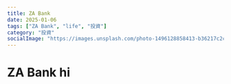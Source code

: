 ```yaml
---
title: ZA Bank
date: 2025-01-06
tags: ["ZA Bank", "life", "投資"]
category: "投資"
socialImage: "https://images.unsplash.com/photo-1496128858413-b36217c2ce36?ixlib=rb-4.0.3&ixid=MnwxMjA3fDB8MHxwaG90by1wYWdlfHx8fGVufDB8fHx8&auto=format&fit=crop&w=3603&q=80"
---
```


# ZA Bank hi
